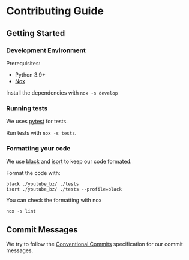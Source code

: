 # Contributing Guide

## Getting Started

### Development Environment

Prerequisites:

- Python 3.9+
- [Nox](https://nox.thea.codes/en/stable/)

Install the dependencies with `nox -s develop`

### Running tests

We uses [pytest](https://docs.pytest.org/en/7.4.x/) for tests.

Run tests with `nox -s tests`.

### Formatting your code

We use [black](https://black.readthedocs.io/en/stable/) and [isort](https://pycqa.github.io/isort/) to keep our code formated.

Format the code with:
```
black ./youtube_bz/ ./tests
isort ./youtube_bz/ ./tests --profile=black
```

You can check the formatting with nox
```
nox -s lint
```

## Commit Messages

We try to follow the [Conventional Commits](https://www.conventionalcommits.org/en/v1.0.0/#summary) specification for our commit messages.
